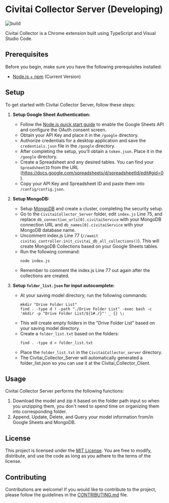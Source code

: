 # Civitai Collector Server (Developing)

![build](https://github.com/chibat/chrome-extension-typescript-starter/workflows/build/badge.svg)

Civitai Collector is a Chrome extension built using TypeScript and Visual Studio Code.

## Prerequisites

Before you begin, make sure you have the following prerequisites installed:

* [Node.js + npm](https://nodejs.org/) (Current Version)

## Setup

To get started with Civitai Collector Server, follow these steps:

1. **Setup Google Sheet Authentication:**
   - Follow the [Node.js quick start guide](https://developers.google.com/sheets/api/quickstart/nodejs) to enable the Google Sheets API and configure the OAuth consent screen.
   - Obtain your API Key and place it in the `/google` directory.
   - Authorize credentials for a desktop application and save the `credentials.json` file in the `/google` directory.
   - After completing the setup, you'll obtain a `token.json`. Place it in the `/google` directory.
   - Create a Spreadsheet and any desired tables. You can find your `SpreadsheetID` from the URL (https://docs.google.com/spreadsheets/d/spreadsheetId/edit#gid=0).
   - Copy your API Key and Spreadsheet ID and paste them into `/config/config.json`.

2. **Setup MongoDB:**
   - Setup [MongoDB](https://www.mongodb.com/) and create a cluster, completing the security setup.
   - Go to the `CivitaiCollector_Server` folder, edit `index.js` Line 75, and replace `db_connection_urls[0].civitaiService` with your MongoDB connection URL and `db_names[0].civitaiService` with your MongoDB database name.
   - Uncomment index.js Line 77 (`//await civitai_controller.init_civitai_db_all_collections()`). This will create MongoDB Collections based on your Google Sheets tables. 
   - Run the following command:
     ```
     node index.js
     ```
   - Remember to comment the index.js Line 77 out again after the collections are created.
3. **Setup `folder_list.json` for input autocomplete:**
   - At your saving model directory, run the following commands:
     ```
     mkdir "Drive Folder List"
     find . -type d ! -path "./Drive Folder List" -exec bash -c 'mkdir -p "Drive Folder List/${1#./}"' _ {} \;
     ```
   - This will create empty folders in the "Drive Folder List" based on your saving model directory.
   - Create a `folder_list.txt` based on the folders:
     ```
     find . -type d > folder_list.txt
     ```
   - Place the `folder_list.txt` in the `CivitaiCollector_server` directory.
   - The Civitai_Collector_Server will automatically generated a folder_list.json so you can use it at the Civitai_Collector_Client.

## Usage

Civitai Collector Server performs the following functions:

1. Download the model and zip it based on the folder path input so when you unzipping them, you don't need to spend time on organizing them into corresponding folder.
2. Append, Update, Delete, and Query your model information from/in Google Sheets and MongoDB.

## License

This project is licensed under the [MIT License](./LICENSE). You are free to modify, distribute, and use the code as long as you adhere to the terms of the license.

## Contributing

Contributions are welcome! If you would like to contribute to the project, please follow the guidelines in the [CONTRIBUTING.md](./CONTRIBUTING.md) file.
